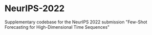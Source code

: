 # NeurIPS-2022
Supplementary codebase for the NeurIPS 2022 submission "Few-Shot Forecasting for High-Dimensional Time Sequences"
